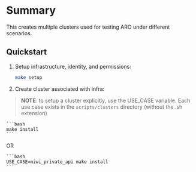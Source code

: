 # Summary

This creates multiple clusters used for testing ARO under different scenarios.


## Quickstart

1. Setup infrastructure, identity, and permissions:

    ```bash
    make setup
    ```

1. Create cluster associated with infra:

> **NOTE**: to setup a cluster explicitly, use the USE_CASE variable.  Each use case
> exists in the `scripts/clusters` directory (without the .sh extension)

    ```bash
    make install
    ```

OR

    ```bash
    USE_CASE=miwi_private_api make install
    ```
